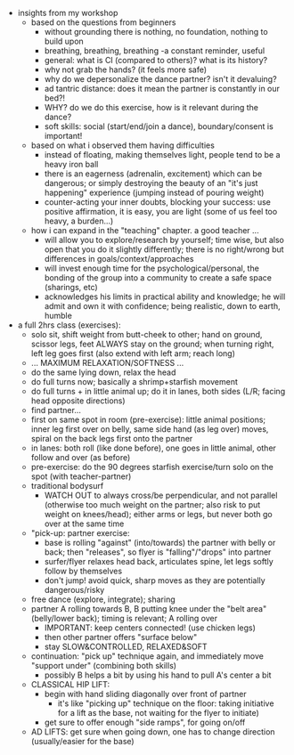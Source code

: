 * insights from my workshop
  * based on the questions from beginners
    * without grounding there is nothing, no foundation, nothing to build upon
    * breathing, breathing, breathing -a constant reminder, useful
    * general: what is CI (compared to others)? what is its history?
    * why not grab the hands? (it feels more safe)
    * why do we depersonalize the dance partner? isn't it devaluing?
    * ad tantric distance: does it mean the partner is constantly in our bed?!
    * WHY? do we do this exercise, how is it relevant during the dance?
    * soft skills: social (start/end/join a dance), boundary/consent is important!
  * based on what i observed them having difficulties
    * instead of floating, making themselves light, people tend to be a heavy iron ball
    * there is an eagerness (adrenalin, excitement) which can be dangerous; or simply destroying the beauty of an "it's just happening" experience (jumping instead of pouring weight)
    * counter-acting your inner doubts, blocking your success: use positive affirmation, it is easy, you are light (some of us feel too heavy, a burden...)
  * how i can expand in the "teaching" chapter. a good teacher ...
    * will allow you to explore/research by yourself; time wise, but also open that you do it slightly differently; there is no right/wrong but differences in goals/context/approaches
    * will invest enough time for the psychological/personal, the bonding of the group into a community to create a safe space (sharings, etc)
    * acknowledges his limits in practical ability and knowledge; he will admit and own it with confidence; being realistic, down to earth, humble
* a full 2hrs class (exercises):
  * solo sit, shift weight from butt-cheek to other; hand on ground, scissor legs, feet ALWAYS stay on the ground; when turning right, left leg goes first (also extend with left arm; reach long)
  * ... MAXIMUM RELAXATION/SOFTNESS ...
  * do the same lying down, relax the head
  * do full turns now; basically a shrimp+starfish movement
  * do full turns + in little animal up; do it in lanes, both sides (L/R; facing head opposite directions)
  * find partner...
  * first on same spot in room (pre-exercise): little animal positions; inner leg first over on belly, same side hand (as leg over) moves, spiral on the back legs first onto the partner
  * in lanes: both roll (like done before), one goes in little animal, other follow and over (as before)
  * pre-exercise: do the 90 degrees starfish exercise/turn solo on the spot (with teacher-partner)
  * traditional bodysurf
    * WATCH OUT to always cross/be perpendicular, and not parallel (otherwise too much weight on the partner; also risk to put weight on knees/head); either arms or legs, but never both go over at the same time 
  * "pick-up: partner exercise:
    * base is rolling "against" (into/towards) the partner with belly or back; then "releases", so flyer is "falling"/"drops" into partner
    * surfer/flyer relaxes head back, articulates spine, let legs softly follow by themselves
    * don't jump! avoid quick, sharp moves as they are potentially dangerous/risky
  * free dance (explore, integrate); sharing
  * partner A rolling towards B, B putting knee under the "belt area" (belly/lower back); timing is relevant; A rolling over
    * IMPORTANT: keep centers connected! (use chicken legs)
    * then other partner offers "surface below"
    * stay SLOW&CONTROLLED, RELAXED&SOFT
  * continuation: "pick up" technique again, and immediately move "support under" (combining both skills)
    * possibly B helps a bit by using his hand to pull A's center a bit
  * CLASSICAL HIP LIFT:
    * begin with hand sliding diagonally over front of partner
      * it's like "picking up" technique on the floor: taking initiative for a lift as the base, not waiting for the flyer to initiate)
    * get sure to offer enough "side ramps", for going on/off
  * AD LIFTS: get sure when going down, one has to change direction (usually/easier for the base)